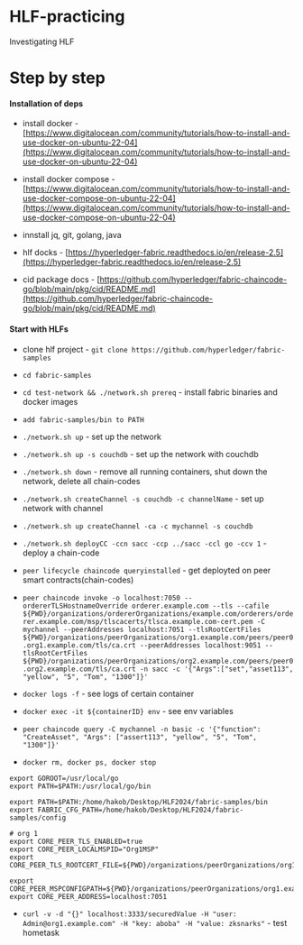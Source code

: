 # HLF-practicing
Investigating HLF


# Step by step

#### Installation of deps

- install docker - [https://www.digitalocean.com/community/tutorials/how-to-install-and-use-docker-on-ubuntu-22-04](https://www.digitalocean.com/community/tutorials/how-to-install-and-use-docker-on-ubuntu-22-04)

- install docker compose - [https://www.digitalocean.com/community/tutorials/how-to-install-and-use-docker-compose-on-ubuntu-22-04](https://www.digitalocean.com/community/tutorials/how-to-install-and-use-docker-compose-on-ubuntu-22-04)

- innstall jq, git, golang, java

- hlf docks - [https://hyperledger-fabric.readthedocs.io/en/release-2.5](https://hyperledger-fabric.readthedocs.io/en/release-2.5)

- cid package docs - [https://github.com/hyperledger/fabric-chaincode-go/blob/main/pkg/cid/README.md](https://github.com/hyperledger/fabric-chaincode-go/blob/main/pkg/cid/README.md)

#### Start with HLFs

- clone hlf project - `git clone https://github.com/hyperledger/fabric-samples`

- `cd fabric-samples`

- `cd test-network && ./network.sh prereq` - install fabric binaries and docker images

- `add fabric-samples/bin to PATH`

- `./network.sh up` - set up the network

- `./network.sh up -s couchdb` - set up the network with couchdb

- `./network.sh down` - remove all running containers, shut down the network, delete all chain-codes

- `./network.sh createChannel -s couchdb -c channelName` - set up network with channel

- `./network.sh up createChannel -ca -c mychannel -s couchdb`

- `./network.sh deployCC -ccn sacc -ccp ../sacc -ccl go -ccv 1` - deploy a chain-code

- `peer lifecycle chaincode queryinstalled` - get deployted on peer smart contracts(chain-codes)

- `peer chaincode invoke -o localhost:7050 --ordererTLSHostnameOverride orderer.example.com --tls --cafile ${PWD}/organizations/ordererOrganizations/example.com/orderers/orderer.example.com/msp/tlscacerts/tlsca.example.com-cert.pem -C mychannel --peerAddresses localhost:7051 --tlsRootCertFiles ${PWD}/organizations/peerOrganizations/org1.example.com/peers/peer0.org1.example.com/tls/ca.crt --peerAddresses localhost:9051 --tlsRootCertFiles ${PWD}/organizations/peerOrganizations/org2.example.com/peers/peer0.org2.example.com/tls/ca.crt -n sacc -c '{"Args":["set","asset113", "yellow", "5", "Tom", "1300"]}'`

- `docker logs -f` - see logs of certain container

- `docker exec -it ${containerID} env` - see env variables

- `peer chaincode query -C mychannel -n basic -c '{"function": "CreateAsset", "Args": ["assert113", "yellow", "5", "Tom", "1300"]}'`

- `docker rm, docker ps, docker stop`


```
export GOROOT=/usr/local/go
export PATH=$PATH:/usr/local/go/bin

export PATH=$PATH:/home/hakob/Desktop/HLF2024/fabric-samples/bin
export FABRIC_CFG_PATH=/home/hakob/Desktop/HLF2024/fabric-samples/config

# org 1
export CORE_PEER_TLS_ENABLED=true
export CORE_PEER_LOCALMSPID="Org1MSP"
export CORE_PEER_TLS_ROOTCERT_FILE=${PWD}/organizations/peerOrganizations/org1.example.com/peers/peer0.org1.example.com/tls/ca.crt

export CORE_PEER_MSPCONFIGPATH=${PWD}/organizations/peerOrganizations/org1.example.com/users/Admin@org1.example.com/msp
export CORE_PEER_ADDRESS=localhost:7051
```

- `curl -v -d "{}" localhost:3333/securedValue -H "user: Admin@org1.example.com" -H "key: aboba" -H "value: zksnarks"` - test hometask
